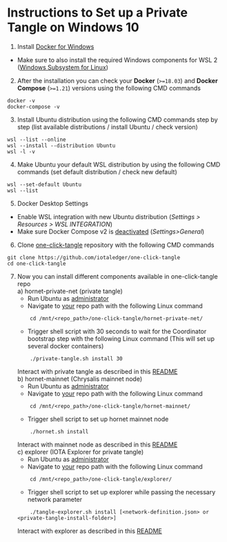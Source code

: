 # Instructions to Set up a Private Tangle on Windows 10

1. Install [Docker for Windows](https://docs.docker.com/desktop/windows/install)
- Make sure to also install the required Windows components for WSL 2 ([Windows Subsystem for Linux](https://docs.microsoft.com/en-us/windows/wsl/about))

2. After the installation you can check your **Docker** (`>=18.03`) and **Docker Compose** (`>=1.21`) versions using the following CMD commands
```console
docker -v
docker-compose -v
```

3. Install Ubuntu distribution using the following CMD commands step by step (list available distributions / install Ubuntu / check version)
```console
wsl --list --online
wsl --install --distribution Ubuntu
wsl -l -v
```

4. Make Ubuntu your default WSL distribution by using the following CMD commands (set default distribution / check new default)
```console
wsl --set-default Ubuntu
wsl --list
```

5. Docker Desktop Settings
- Enable WSL integration with new Ubuntu distribution (*Settings > Resources > WSL INTEGRATION*)
- Make sure Docker Compose v2 is <ins>deactivated</ins> (*Settings>General*)

6. Clone [one-click-tangle](https://github.com/iotaledger/one-click-tangle) repository with the following CMD commands
```console
git clone https://github.com/iotaledger/one-click-tangle
cd one-click-tangle
```

7. Now you can install different components available in one-click-tangle repo
\
    a) hornet-private-net (private tangle)
    - Run Ubuntu as <ins>administrator</ins>
    - Navigate to <ins>your</ins> repo path with the following Linux command
    ```console
        cd /mnt/<repo_path>/one-click-tangle/hornet-private-net/
    ```
    - Trigger shell script with 30 seconds to wait for the Coordinator bootstrap step with the following Linux command (This will set up several docker containers)
    ```console
        ./private-tangle.sh install 30
    ```
    Interact with private tangle as described in this [README](https://github.com/iotaledger/one-click-tangle/blob/a8ff9269b76fd7f3eb1e4ef95426ca8fc263e52b/hornet-private-net/README.md)
\
    b) hornet-mainnet (Chrysalis mainnet node)
    - Run Ubuntu as <ins>administrator</ins>
    - Navigate to <ins>your</ins> repo path with the following Linux command
    ```console
        cd /mnt/<repo_path>/one-click-tangle/hornet-mainnet/
    ```
    - Trigger shell script to set up hornet mainnet node
    ```console
        ./hornet.sh install
    ```
    Interact with mainnet node as described in this [README](https://github.com/iotaledger/one-click-tangle/blob/chrysalis/hornet-mainnet/README.md)
\
    c) explorer (IOTA Explorer for private tangle)
    - Run Ubuntu as <ins>administrator</ins>
    - Navigate to <ins>your</ins> repo path with the following Linux command
    ```console
        cd /mnt/<repo_path>/one-click-tangle/explorer/
    ```
    - Trigger shell script to set up explorer while passing the necessary network parameter
    ```console
        ./tangle-explorer.sh install [<network-definition.json> or <private-tangle-install-folder>]
    ```
    Interact with explorer as described in this [README](https://github.com/iotaledger/one-click-tangle/blob/chrysalis/explorer/README.md)